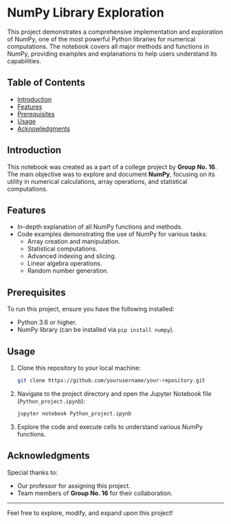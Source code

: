 # NumPy Library Exploration

This project demonstrates a comprehensive implementation and exploration of NumPy, one of the most powerful Python libraries for numerical computations. The notebook covers all major methods and functions in NumPy, providing examples and explanations to help users understand its capabilities.

## Table of Contents
- [Introduction](#introduction)
- [Features](#features)
- [Prerequisites](#prerequisites)
- [Usage](#usage)
- [Acknowledgments](#acknowledgments)

## Introduction
This notebook was created as a part of a college project by **Group No. 16**. The main objective was to explore and document **NumPy**, focusing on its utility in numerical calculations, array operations, and statistical computations.

## Features
- In-depth explanation of all NumPy functions and methods.
- Code examples demonstrating the use of NumPy for various tasks:
  - Array creation and manipulation.
  - Statistical computations.
  - Advanced indexing and slicing.
  - Linear algebra operations.
  - Random number generation.

## Prerequisites
To run this project, ensure you have the following installed:
- Python 3.6 or higher.
- NumPy library (can be installed via `pip install numpy`).

## Usage
1. Clone this repository to your local machine:
   ```bash
   git clone https://github.com/yourusername/your-repository.git
   ```
2. Navigate to the project directory and open the Jupyter Notebook file (`Python_project.ipynb`):
   ```bash
   jupyter notebook Python_project.ipynb
   ```
3. Explore the code and execute cells to understand various NumPy functions.

## Acknowledgments
Special thanks to:
- Our professor for assigning this project.
- Team members of **Group No. 16** for their collaboration.

---
Feel free to explore, modify, and expand upon this project!
